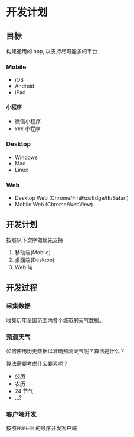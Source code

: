 # 开发计划

## 目标

构建通用的 app, 以支持尽可能多的平台

### Mobile

-   iOS
-   Android
-   iPad

#### 小程序

-   微信小程序
-   xxx 小程序

### Desktop

-   Windows
-   Mac
-   Linux

### Web

-   Desktop Web (Chrome/FireFox/Edge/IE/Safari)
-   Mobile Web (Chrome/WebView)

## 开发计划

按照以下次序做优先支持

1. 移动端(Mobile)
1. 桌面端(Desktop)
1. Web 端

## 开发过程

### 采集数据

收集历年全国范围内各个城市的天气数据。

### 预测天气

如何使用历史数据以准确预测天气呢？算法是什么？

算法需要考虑什么要素呢？

-   公历
-   农历
-   24 节气
-   ...?

### 客户端开发

按照`开发计划` 的顺序开发客户端
